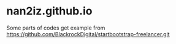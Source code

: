 # nan2iz.github.io


Some parts of codes get example from
https://github.com/BlackrockDigital/startbootstrap-freelancer.git
